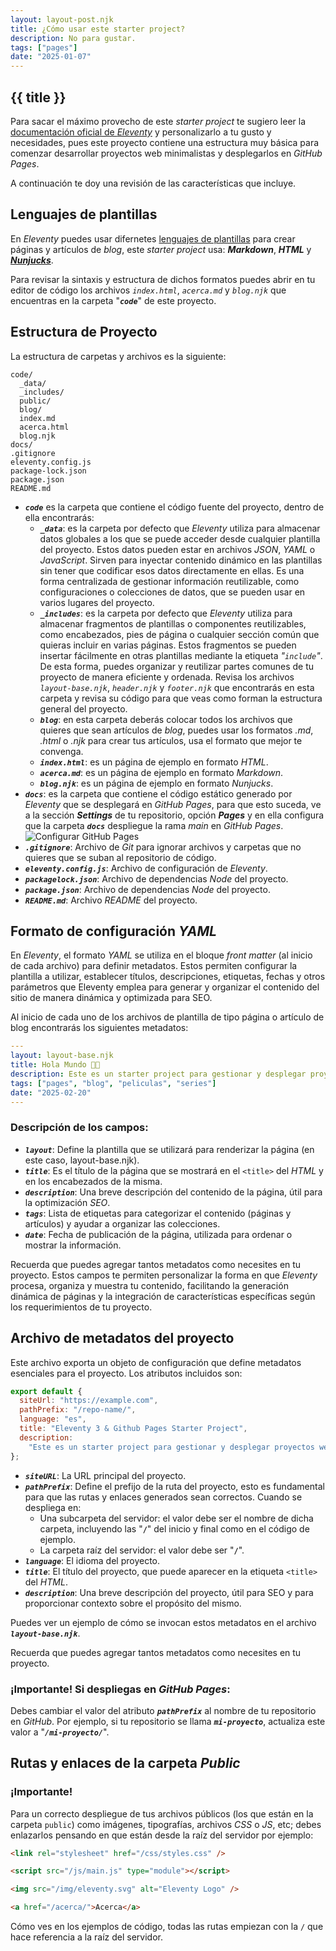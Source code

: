 ```yaml
---
layout: layout-post.njk
title: ¿Cómo usar este starter project?
description: No para gustar.
tags: ["pages"]
date: "2025-01-07"
---
```

<h2 class="section__title">{{ title }}</h2>

Para sacar el máximo provecho de este _starter project_ te sugiero leer la [documentación oficial de _Eleventy_](https://www.11ty.dev/docs/) y personalizarlo a tu gusto y necesidades, pues este proyecto contiene una estructura muy básica para comenzar desarrollar proyectos web minimalistas y desplegarlos en _GitHub Pages_.

A continuación te doy una revisión de las características que incluye.

## Lenguajes de plantillas

En _Eleventy_ puedes usar difernetes [lenguajes de plantillas](https://www.11ty.dev/docs/languages/) para crear páginas y artículos de _blog_, este _starter project_ usa: _**Markdown**_, _**HTML**_ y [_**Nunjucks**_](https://mozilla.github.io/nunjucks/).

Para revisar la sintaxis y estructura de dichos formatos puedes abrir en tu editor de código los archivos _`index.html`_, _`acerca.md`_ y _`blog.njk`_ que encuentras en la carpeta "_**`code`**_" de este proyecto.

## Estructura de Proyecto

La estructura de carpetas y archivos es la siguiente:

```terminal
code/
  _data/
  _includes/
  public/
  blog/
  index.md
  acerca.html
  blog.njk
docs/
.gitignore
eleventy.config.js
package-lock.json
package.json
README.md
```

- **_`code`_** es la carpeta que contiene el código fuente del proyecto, dentro de ella encontrarás:
  - **_`_data`_**: es la carpeta por defecto que _Eleventy_ utiliza para almacenar datos globales a los que se puede acceder desde cualquier plantilla del proyecto. Estos datos pueden estar en archivos _JSON_, _YAML_ o _JavaScript_. Sirven para inyectar contenido dinámico en las plantillas sin tener que codificar esos datos directamente en ellas. Es una forma centralizada de gestionar información reutilizable, como configuraciones o colecciones de datos, que se pueden usar en varios lugares del proyecto.
  - **_`_includes`_**: es la carpeta por defecto que _Eleventy_ utiliza para almacenar fragmentos de plantillas o componentes reutilizables, como encabezados, pies de página o cualquier sección común que quieras incluir en varias páginas. Estos fragmentos se pueden insertar fácilmente en otras plantillas mediante la etiqueta _"`include`"_. De esta forma, puedes organizar y reutilizar partes comunes de tu proyecto de manera eficiente y ordenada. Revisa los archivos _`layout-base.njk`_, _`header.njk`_ y _`footer.njk`_ que encontrarás en esta carpeta y revisa su código para que veas como forman la estructura general del proyecto.
  - **_`blog`_**: en esta carpeta deberás colocar todos los archivos que quieres que sean artículos de _blog_, puedes usar los formatos _.md_, _.html_ o _.njk_ para crear tus artículos, usa el formato que mejor te convenga.
  - **_`index.html`_**: es un página de ejemplo en formato _HTML_.
  - **_`acerca.md`_**: es un página de ejemplo en formato _Markdown_.
  - **_`blog.njk`_**: es un página de ejemplo en formato _Nunjucks_.
- **_`docs`_**: es la carpeta que contiene el código estático generado por _Eleventy_ que se desplegará en _GitHub Pages_, para que esto suceda, ve a la sección **_Settings_** de tu repositorio, opción **_Pages_** y en ella configura que la carpeta **_`docs`_** despliegue la rama _main_ en _GitHub Pages_.
  ![Configurar GitHub Pages](/img/configurar-github-pages.png)
- **_`.gitignore`_**: Archivo de _Git_ para ignorar archivos y carpetas que no quieres que se suban al repositorio de código.
- **_`eleventy.config.js`_**: Archivo de configuración de _Eleventy_.
- **_`packagelock.json`_**: Archivo de dependencias _Node_ del proyecto.
- **_`package.json`_**: Archivo de dependencias _Node_ del proyecto.
- **_`README.md`_**: Archivo _README_ del proyecto.

## Formato de configuración _YAML_

En _Eleventy_, el formato _YAML_ se utiliza en el bloque _front matter_ (al inicio de cada archivo) para definir metadatos. Estos permiten configurar la plantilla a utilizar, establecer títulos, descripciones, etiquetas, fechas y otros parámetros que Eleventy emplea para generar y organizar el contenido del sitio de manera dinámica y optimizada para SEO.

Al inicio de cada uno de los archivos de plantilla de tipo página o artículo de blog encontrarás los siguientes metadatos:

```yaml
---
layout: layout-base.njk
title: Hola Mundo 🦡🎈
description: Este es un starter project para gestionar y desplegar proyectos web minimalistas con Eleventy 3 y Github Pages.
tags: ["pages", "blog", "peliculas", "series"]
date: "2025-02-20"
---
```

### Descripción de los campos:

- **_`layout`_**: Define la plantilla que se utilizará para renderizar la página (en este caso, layout-base.njk).
- **_`title`_**: Es el título de la página que se mostrará en el `<title>` del _HTML_ y en los encabezados de la misma.
- **_`description`_**: Una breve descripción del contenido de la página, útil para la optimización _SEO_.
- **_`tags`_**: Lista de etiquetas para categorizar el contenido (páginas y artículos) y ayudar a organizar las colecciones.
- **_`date`_**: Fecha de publicación de la página, utilizada para ordenar o mostrar la información.

Recuerda que puedes agregar tantos metadatos como necesites en tu proyecto. Estos campos te permiten personalizar la forma en que _Eleventy_ procesa, organiza y muestra tu contenido, facilitando la generación dinámica de páginas y la integración de características específicas según los requerimientos de tu proyecto.

## Archivo de metadatos del proyecto

Este archivo exporta un objeto de configuración que define metadatos esenciales para el proyecto. Los atributos incluidos son:

```js
export default {
  siteUrl: "https://example.com",
  pathPrefix: "/repo-name/",
  language: "es",
  title: "Eleventy 3 & Github Pages Starter Project",
  description:
    "Este es un starter project para gestionar y desplegar proyectos web minimalistas con Eleventy 3 y Github Pages.",
};
```

- **_`siteURL`_**: La URL principal del proyecto.
- **_`pathPrefix`_**: Define el prefijo de la ruta del proyecto, esto es fundamental para que las rutas y enlaces generados sean correctos. Cuando se despliega en:
  - Una subcarpeta del servidor: el valor debe ser el nombre de dicha carpeta, incluyendo las "**`/`**" del inicio y final como en el código de ejemplo.
  - La carpeta raíz del servidor: el valor debe ser "**`/`**".
- **_`language`_**: El idioma del proyecto.
- **_`title`_**: El título del proyecto, que puede aparecer en la etiqueta `<title>` del _HTML_.
- **_`description`_**: Una breve descripción del proyecto, útil para SEO y para proporcionar contexto sobre el propósito del mismo.

Puedes ver un ejemplo de cómo se invocan estos metadatos en el archivo **_`layout-base.njk`_**.

Recuerda que puedes agregar tantos metadatos como necesites en tu proyecto.

<div class="box-message">

### ¡Importante! Si despliegas en _GitHub Pages_:

Debes cambiar el valor del atributo **_`pathPrefix`_** al nombre de tu repositorio en _GitHub_. Por ejemplo, si tu repositorio se llama **_`mi-proyecto`_**, actualiza este valor a "**_`/mi-proyecto/`_**".

</div>

## Rutas y enlaces de la carpeta _Public_

<div class="box-message">

### **¡Importante!**

Para un correcto despliegue de tus archivos públicos (los que están en la carpeta `public`) como imágenes, tipografías, archivos _CSS_ o _JS_, etc; debes enlazarlos pensando en que están desde la raíz del servidor por ejemplo:

```html
<link rel="stylesheet" href="/css/styles.css" />

<script src="/js/main.js" type="module"></script>

<img src="/img/eleventy.svg" alt="Eleventy Logo" />

<a href="/acerca/">Acerca</a>
```

Cómo ves en los ejemplos de código, todas las rutas empiezan con la `/` que hace referencia a la raíz del servidor.

</div>
